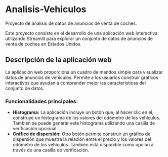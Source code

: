 # Analisis-Vehiculos
Proyecto de análisis de datos de anuncios de venta de coches.

Este proyecto consiste en el desarrollo de una aplicación web interactiva utilizando Streamlit para explorar un conjunto de datos de anuncios de venta de coches en Estados Unidos.

## Descripción de la aplicación web

La aplicación web proporciona un cuadro de mandos simple para visualizar datos de anuncios de vehículos. Permite a los usuarios construir gráficos interactivos que ayudan a comprender mejor las características del conjunto de datos. 

### Funcionalidades principales:

- **Histograma:** La aplicación incluye un botón que, al hacer clic en él, construye un histograma de los valores del odómetro de los vehículos. También se puede generar este histograma utilizando una casilla de verificación opcional.
- **Gráfico de dispersión:** Otro botón permite construir un gráfico de dispersión que muestra la relación entre el precio y los valores del odómetro de los vehículos. También está disponible como opción a través de una casilla de verificación.

